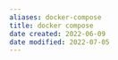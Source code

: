 ```yaml
---
aliases: docker-compose
title: docker compose
date created: 2022-06-09
date modified: 2022-07-05
---
```

